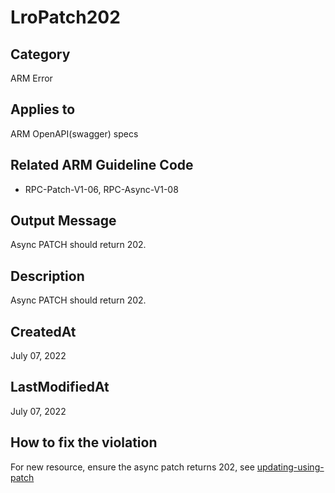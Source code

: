 # LroPatch202

## Category

ARM Error

## Applies to

ARM OpenAPI(swagger) specs

## Related ARM Guideline Code

- RPC-Patch-V1-06, RPC-Async-V1-08

## Output Message

Async PATCH should return 202.

## Description

Async PATCH should return 202.

## CreatedAt

July 07, 2022

## LastModifiedAt

July 07, 2022

## How to fix the violation

For new resource, ensure the async patch returns 202, see [updating-using-patch](https://github.com/Azure/azure-resource-manager-rpc/blob/master/v1.0/async-api-reference.md#updating-using-patch)
